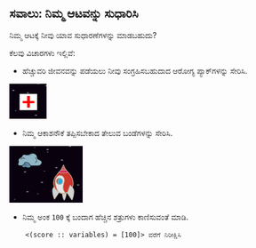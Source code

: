 ## ಸವಾಲು: ನಿಮ್ಮ ಆಟವನ್ನು ಸುಧಾರಿಸಿ

ನಿಮ್ಮ ಆಟಕ್ಕೆ ನೀವು ಯಾವ ಸುಧಾರಣೆಗಳನ್ನು ಮಾಡಬಹುದು?

ಕೆಲವು ವಿಚಾರಗಳು ಇಲ್ಲಿವೆ:

+ ಹೆಚ್ಚುವರಿ ಜೀವನವನ್ನು ಪಡೆಯಲು ನೀವು ಸಂಗ್ರಹಿಸಬಹುದಾದ ಆರೋಗ್ಯ ಪ್ಯಾಕ್‌ಗಳನ್ನು ಸೇರಿಸಿ.

![screenshot](images/invaders-aid.png)

+ ನಿಮ್ಮ ಆಕಾಶನೌಕೆ ತಪ್ಪಿಸಬೇಕಾದ ತೇಲುವ ಬಂಡೆಗಳನ್ನು ಸೇರಿಸಿ.

![screenshot](images/invaders-rocks.png)

+ ನಿಮ್ಮ ಅಂಕ `100` ಕ್ಕೆ ಬಂದಾಗ ಹೆಚ್ಚಿನ ಶತ್ರುಗಳು ಕಾಣಿಸುವಂತೆ ಮಾಡಿ.

```blocks3
    <(score :: variables) = [100]> ವರೆಗೆ ನಿರೀಕ್ಷಿಸಿ
```